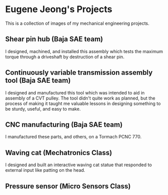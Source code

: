 # Eugene Jeong's Projects
This is a collection of images of my mechanical engineering projects.

## Shear pin hub (Baja SAE team)

I designed, machined, and installed this assembly which tests the maximum torque through a driveshaft by destruction of a shear pin.

## Continuously variable transmission assembly tool (Baja SAE team)

I designed and manufactured this tool which was intended to aid in assembly of a CVT pulley. The tool didn't quite work as planned, but the process of making it taught me valuable lessons in designing something to be sturdy, useful, and easy to make.

## CNC manufacturing (Baja SAE team)

I manufactured these parts, and others, on a Tormach PCNC 770.

## Waving cat (Mechatronics Class)

I designed and built an interactive waving cat statue that responded to external input like patting on the head.

## Pressure sensor (Micro Sensors Class)


